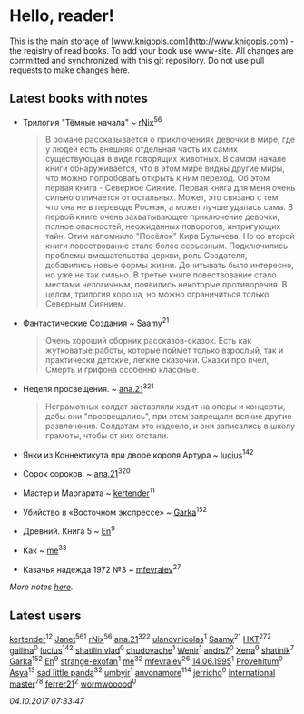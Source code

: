 # Hello, reader!
This is the main storage of [www.knigopis.com](http://www.knigopis.com) - the registry of read books.
To add your book use www-site. All changes are committed and synchronized with this git repository.
Do not use pull requests to make changes here.


## Latest books with notes
* Трилогия "Тёмные начала" ~ [rNix](users/115/115622071-twitter)<sup>56</sup>
    > В романе рассказывается о приключениях девочки в мире, где у людей есть внешняя отдельная часть их самих существующая в виде говорящих животных. В самом начале книги обнаруживается, что в этом мире видны другие миры, что можно попробовать открыть к ним переход. Об этом первая книга - Северное Сияние. Первая книга для меня очень сильно отличается от остальных. Может, это связано с тем, что она не в переводе Росмэн, а может лучше удалась сама. В первой книге очень захватывающее приключение девочки, полное опасностей, неожиданных поворотов, интригующих тайн. Этим напомнило "Посёлок" Кира Булычева. Но со второй книги повествование стало более серьезным. Подключились проблемы вмешательства церкви, роль Создателя, добавились новые формы жизни. Дочитывать было интересно, но уже не так сильно. В третье книге повествование стало местами нелогичным, появились некоторые противоречия.
    > В целом, трилогия хороша, но можно ограничиться только Северным Сиянием.

* Фантастические Создания ~ [Saamy](users/115/115226508-vkontakte)<sup>21</sup>
    > Очень хороший сборник рассказов-сказок. Есть как жутковатые работы, которые поймет только взрослый, так и практически детские, легкие сказочки. 
    > Сказки про пчел, Смерть и грифона особенно классные.

* Неделя просвещения. ~ [ana.21](users/107/107655526900000657481-google)<sup>321</sup>
    > Неграмотных солдат заставляли ходит на оперы и концерты, дабы они "просвещались", при этом запрещали всякие другие развлечения. Солдатам это надоело, и они записались в школу грамоты, чтобы от них отстали.

* Янки из Коннектикута при дворе короля Артура ~ [lucius](users/838/83820536-yandex)<sup>142</sup>

* Сорок сороков. ~ [ana.21](users/107/107655526900000657481-google)<sup>320</sup>

* Мастер и Маргарита ~ [kertender](users/228/228182315-vkontakte)<sup>11</sup>

* Убийство в «Восточном экспрессе» ~ [Garka](users/115/115753719718250012620-google)<sup>152</sup>

* Древний. Книга 5 ~ [En](users/333/333646551-vkontakte)<sup>9</sup>

* Как ~ [me](users/381/381417697-yandex)<sup>33</sup>

* Казачья надежда 1972 №3 ~ [mfevralev](users/140/140966150-vkontakte)<sup>27</sup>


_More notes [here](latest_books_with_notes.md)._


## Latest users
[kertender](users/228/228182315-vkontakte)<sup>12</sup> 
[Janet](users/108/108113656204404967440-google)<sup>561</sup> 
[rNix](users/115/115622071-twitter)<sup>56</sup> 
[ana.21](users/107/107655526900000657481-google)<sup>322</sup> 
[ulanovnicolas](users/108/10879683-vkontakte)<sup>1</sup> 
[Saamy](users/115/115226508-vkontakte)<sup>21</sup> 
[HXT](users/100/100002563462782-facebook)<sup>272</sup> 
[gailina](users/128/12816075-vkontakte)<sup>0</sup> 
[lucius](users/838/83820536-yandex)<sup>142</sup> 
[shatilin.vlad](users/962/96248564-vkontakte)<sup>0</sup> 
[chudovache](users/167/16769871-vkontakte)<sup>1</sup> 
[Wenir](users/116/116733625041341449770-google)<sup>1</sup> 
[andrs7](users/165/16532414-vkontakte)<sup>0</sup> 
[Xena](users/111/111414612870924829673-google)<sup>0</sup> 
[shatinik](users/386/38632470-vkontakte)<sup>7</sup> 
[Garka](users/115/115753719718250012620-google)<sup>152</sup> 
[En](users/333/333646551-vkontakte)<sup>9</sup> 
[strange-exofan](users/508/508657584-yandex)<sup>1</sup> 
[me](users/381/381417697-yandex)<sup>32</sup> 
[mfevralev](users/140/140966150-vkontakte)<sup>26</sup> 
[14.06.1995](users/811/81151472-vkontakte)<sup>1</sup> 
[Provehitum](users/109/109136801671758719650-google)<sup>0</sup> 
[Asya](users/111/111688198065279912162-google)<sup>13</sup> 
[sad little panda](users/188/1882525281990290-facebook)<sup>32</sup> 
[umbyir](users/323/3236857935-instagram)<sup>1</sup> 
[anvonamore](users/595/5957175-vkontakte)<sup>114</sup> 
[jerricho](users/449/44943214-vkontakte)<sup>0</sup> 
[International master](users/741/74140988-vkontakte)<sup>78</sup> 
[ferrer21](users/103/103504105-vkontakte)<sup>2</sup> 
[wormwooood](users/317/317597785-vkontakte)<sup>0</sup> 


_04.10.2017 07:33:47_
